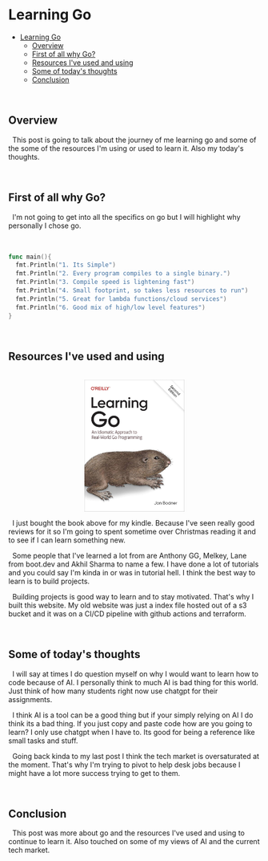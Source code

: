 # Learning Go

<!--toc:start-->
- [Learning Go](#learning-go)
  - [Overview](#overview)
  - [First of all why Go?](#first-of-all-why-go)
  - [Resources I've used and using](#resources-ive-used-and-using)
  - [Some of today's thoughts](#some-of-todays-thoughts)
  - [Conclusion](#conclusion)
<!--toc:end-->

&nbsp;

## Overview

&nbsp;
This post is going to talk about the journey of me learning go and some of the some of the resources I'm using or used to learn it. Also my today's thoughts.

&nbsp;

## First of all why Go?

&nbsp;
I'm not going to get into all the specifics on go but I will highlight why personally I chose go.

&nbsp;

```go
func main(){
  fmt.Println("1. Its Simple")
  fmt.Println("2. Every program compiles to a single binary.")
  fmt.Println("3. Compile speed is lightening fast")
  fmt.Println("4. Small footprint, so takes less resources to run")
  fmt.Println("5. Great for lambda functions/cloud services")
  fmt.Println("6. Good mix of high/low level features")
}
```

&nbsp;

## Resources I've used and using

&nbsp;
<img src="../../public/Learning-go.jpg" alt="Alt text" style="display: block; margin: 0 auto; width: 200px;" />

&nbsp;
I just bought the book above for my kindle. Because I've seen really good reviews for it so I'm going to spent sometime over Christmas reading it and to see if I can learn something new.

&nbsp;
Some people that I've learned a lot from are Anthony GG, Melkey, Lane from boot.dev and Akhil Sharma to name a few.
I have done a lot of tutorials and you could say I'm kinda in or was in tutorial hell. I think the best way to learn is to build projects.

&nbsp;
Building projects is good way to learn and to stay motivated. That's why I built this website. My old website was just a index file hosted out of a s3 bucket and it was on a CI/CD pipeline with github actions and terraform.

&nbsp;

## Some of today's thoughts

&nbsp;
I will say at times I do question myself on why I would want to learn how to code because of AI. I personally think to much AI is bad thing for this world. Just think of how many students right now use chatgpt for their assignments.

&nbsp;
I think AI is a tool can be a good thing but if your simply relying on AI I do think its a bad thing. If you just copy and paste code how are you going to learn? I only use chatgpt when I have to. Its good for being a reference like small tasks and stuff.

&nbsp;
Going back kinda to my last post I think the tech market is oversaturated at the moment. That's why I'm trying to pivot to help desk jobs because I might have a lot more success trying to get to them.

&nbsp;

## Conclusion

&nbsp;
This post was more about go and the resources I've used and using to continue to learn it. Also touched on some of my views of AI and the current tech market.
